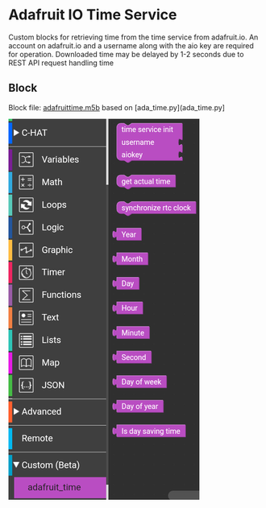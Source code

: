 # Adafruit IO Time Service

Custom blocks for retrieving time from the time service from adafruit.io. An account on adafruit.io and a username along with the aio key are required for operation. Downloaded time may be delayed by 1-2 seconds due to REST API request handling time

## Block

Block file: [adafruittime.m5b](adafruittime.m5b) based on [ada_time.py](ada_time.py]

![block.png](block.png)

